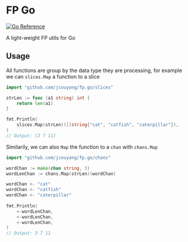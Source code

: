 # FP Go

[![Go Reference](https://pkg.go.dev/badge/github.com/jcouyang/fp.go.svg)](https://pkg.go.dev/github.com/jcouyang/fp.go)

A light-weight FP utils for Go

## Usage

All functions are group by the data type they are processing, for
example we can `slices.Map` a function to a slice

```go
import "github.com/jcouyang/fp.go/slices"

strLen := func (a1 string) int {
	return len(a1)
}

fmt.Println(
	slices.Map(strLen)([]string{"cat", "catfish", "caterpillar"}),
)
// Output: [3 7 11]
```

Similarily, we can also `Map` the function to a `chan` with `chans.Map`

```go
import "github.com/jcouyang/fp.go/chans"

wordChan := make(chan string, 3)
wordLenChan := chans.Map(strLen)(wordChan)

wordChan <- "cat"
wordChan <- "catfish"
wordChan <- "caterpillar"
	
fmt.Println(
	<-wordLenChan,
	<-wordLenChan,
	<-wordLenChan,
)
// Output: 3 7 11
```
